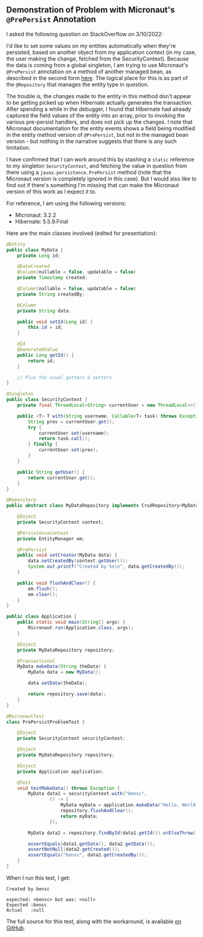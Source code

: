 ## Demonstration of Problem with Micronaut's `@PrePersist` Annotation

I asked the following question on StackOverflow on 3/10/2022:

I'd like to set some values on my entities automatically when they're persisted, based on another object from my application context (in my case, the user making the change, fetched from the SecurityContext). Because the data is coming from a global singleton, I am trying to use Micronaut's `@PrePersist` annotation on a method of another managed bean, as described in the second form [here][1]. The logical place for this is as part of the `@Repository` that manages the entity type in question.

The trouble is, the changes made to the entity in this method don't appear to be getting picked up when Hibernate actually generates the transaction. After spending a while in the debugger, I found that Hibernate had already captured the field values of the entity into an array, prior to invoking the various pre-persist handlers, and does not pick up the changes. I note that Micronaut documentation for the entity events shows a field being modified in the entity method version of `@PrePersist`, but not in the managed bean version - but nothing in the narrative suggests that there is any such limitation.

I have confirmed that I can work around this by stashing a `static` reference to my singleton `SecurityContext`, and fetching the value in question from there using a `javax.persistence.PrePersist` method (note that the Micronaut version is completely ignored in this case). But I would also like to find out if there's something I'm missing that can make the Micronaut version of this work as I expect it to.

For reference, I am using the following versions:
* Micronaut: 3.2.2
* Hibernate: 5.5.9.Final

Here are the main classes involved (edited for presentation):

```java
@Entity
public class MyData {
    private Long id;

    @DateCreated
    @Column(nullable = false, updatable = false)
    private Timestamp created;

    @Column(nullable = false, updatable = false)
    private String createdBy;

    @Column
    private String data;

    public void setId(Long id) {
        this.id = id;
    }

    @Id
    @GeneratedValue
    public Long getId() {
        return id;
    }

    // Plus the usual getters & setters
}

@Singleton
public class SecurityContext {
    private final ThreadLocal<String> currentUser = new ThreadLocal<>();

    public <T> T with(String username, Callable<T> task) throws Exception {
        String prev = currentUser.get();
        try {
            currentUser.set(username);
            return task.call();
        } finally {
            currentUser.set(prev);
        }
    }

    public String getUser() {
        return currentUser.get();
    }
}

@Repository
public abstract class MyDataRepository implements CrudRepository<MyData, Long> {

    @Inject
    private SecurityContext context;

    @PersistenceContext
    private EntityManager em;

    @PrePersist
    public void setCreator(MyData data) {
        data.setCreatedBy(context.getUser());
        System.out.printf("Created by %s\n", data.getCreatedBy());
    }

    public void flushAndClear() {
        em.flush();
        em.clear();
    }
}

public class Application {
    public static void main(String[] args) {
        Micronaut.run(Application.class, args);
    }

    @Inject
    private MyDataRepository repository;

    @Transactional
    MyData makeData(String theData) {
        MyData data = new MyData();

        data.setData(theData);

        return repository.save(data);
    }
}

@MicronautTest
class PrePersistProblemTest {

    @Inject
    private SecurityContext securityContext;

    @Inject
    private MyDataRepository repository;

    @Inject
    private Application application;

    @Test
    void testMakeData() throws Exception {
        MyData data1 = securityContext.with("bensc",
                () -> {
                    MyData myData = application.makeData("Hello, World!");
                    repository.flushAndClear();
                    return myData;
                });

        MyData data2 = repository.findById(data1.getId()).orElseThrow();

        assertEquals(data1.getData(), data2.getData());
        assertNotNull(data2.getCreated());
        assertEquals("bensc", data2.getCreatedBy());
    }
}
```

When I run this test, I get:

```
Created by bensc

expected: <bensc> but was: <null>
Expected :bensc
Actual   :null
```

The full source for this test, along with the workaround, is available [on GitHub][2].

[1]: https://micronaut-projects.github.io/micronaut-data/latest/guide/#entityEvents
[2]: https://github.com/bennesher/prepersistproblem